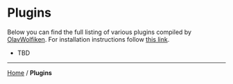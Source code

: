 # Plugins

Below you can find the full listing of various plugins compiled by [OlavWolfiken](https://github.com/OlavWolfiken). For installation instructions follow [this link](https://olavwolfiken.github.io/BetterDiscord#plugins-1).

- TBD

____
[Home](https://olavwolfiken.github.io/BetterDiscord) / **Plugins**
